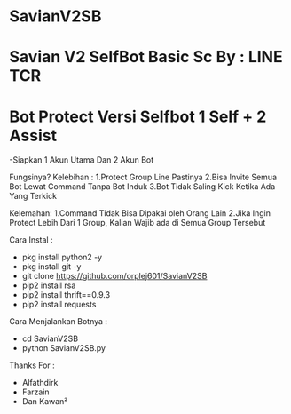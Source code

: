 # SavianV2SB
Savian V2 SelfBot
Basic Sc By : LINE TCR
============================================
Bot Protect Versi Selfbot 1 Self + 2 Assist
============================================
-Siapkan 1 Akun Utama Dan 2 Akun Bot

Fungsinya?
Kelebihan :
1.Protect Group Line Pastinya
2.Bisa Invite Semua Bot Lewat Command Tanpa Bot Induk
3.Bot Tidak Saling Kick Ketika Ada Yang Terkick

Kelemahan:
1.Command Tidak Bisa Dipakai oleh Orang Lain
2.Jika Ingin Protect Lebih Dari 1 Group, Kalian Wajib ada di Semua Group Tersebut

Cara Instal :
- pkg install python2 -y
- pkg install git -y
- git clone https://github.com/orplej601/SavianV2SB
- pip2 install rsa
- pip2 install thrift==0.9.3
- pip2 install requests

Cara Menjalankan Botnya :
- cd SavianV2SB
- python SavianV2SB.py

Thanks For :
- Alfathdirk
- Farzain
- Dan Kawan²
